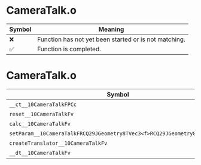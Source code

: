 # CameraTalk.o
| Symbol | Meaning 
| ------------- | ------------- 
| :x: | Function has not yet been started or is not matching. 
| :white_check_mark: | Function is completed. 


# CameraTalk.o
| Symbol | Decompiled? |
| ------------- | ------------- |
| `__ct__10CameraTalkFPCc` | :white_check_mark: |
| `reset__10CameraTalkFv` | :x: |
| `calc__10CameraTalkFv` | :x: |
| `setParam__10CameraTalkFRCQ29JGeometry8TVec3<f>RCQ29JGeometry8TVec3<f>ff` | :x: |
| `createTranslator__10CameraTalkFv` | :white_check_mark: |
| `__dt__10CameraTalkFv` | :white_check_mark: |
